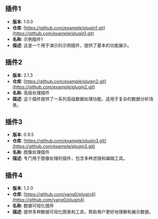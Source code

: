 ## 插件1

- **版本**: 1.0.0
- **仓库**: [https://github.com/example/plugin1.git](https://github.com/example/plugin1.git)
- **名称**: 示例插件1
- **描述**: 这是一个用于演示的示例插件，提供了基本的功能展示。

## 插件2

- **版本**: 2.1.3
- **仓库**: [https://github.com/example/plugin2.git](https://github.com/example/plugin2.git)
- **名称**: 高级处理插件
- **描述**: 这个插件提供了一系列高级数据处理功能，适用于复杂的数据分析场景。

## 插件3

- **版本**: 0.9.5
- **仓库**: [https://github.com/example/plugin3.git](https://github.com/example/plugin3.git)
- **名称**: 图像处理插件
- **描述**: 专门用于图像处理的插件，包含多种滤镜和编辑工具。

## 插件4

- **版本**: 1.2.0
- **仓库**: [https://github.com/yang0/plugin4](https://github.com/yang0/plugin4)
- **名称**: 数据可视化插件
- **描述**: 提供多种数据可视化图表和工具，帮助用户更好地理解和展示数据。

